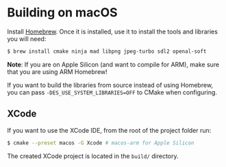 # Building on macOS

Install [Homebrew](https://brew.sh). Once it is installed, use it to install the tools and libraries you will need:

```bash
$ brew install cmake ninja mad libpng jpeg-turbo sdl2 openal-soft
```

**Note**: If you are on Apple Silicon (and want to compile for ARM), make sure that you are using ARM Homebrew!

If you want to build the libraries from source instead of using Homebrew, you can pass `-DES_USE_SYSTEM_LIBRARIES=OFF` to CMake when configuring.

## XCode

If you want to use the XCode IDE, from the root of the project folder run:

```bash
$ cmake --preset macos -G Xcode # macos-arm for Apple Silicon
```

The created XCode project is located in the `build/` directory.
